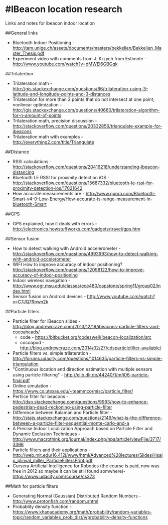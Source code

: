 #IBeacon location research
=========================

Links and notes for ibeacon indoor location

##General links
* Bluetooth Indoor Positioning - http://tam.unige.ch/assets/documents/masters/bekkelien/Bekkelien_Master_Thesis.pdf
* Experiment video with comments from J. Krzych from Estimote - http://www.youtube.com/watch?v=dMWEl6GBGqk

##Trilatertion 

* Trilateration math -  http://gis.stackexchange.com/questions/66/trilateration-using-3-latitude-and-longitude-points-and-3-distances
* Trilateration for more than 3 points that do not intersect at one point, nonlinear optimization - http://gis.stackexchange.com/questions/40660/trilateration-algorithm-for-n-amount-of-points
* Trilateration math, precision discussion - http://stackoverflow.com/questions/20332856/triangulate-example-for-ibeacons
* Trilateration math with examples - http://everything2.com/title/Triangulate

##Distance 
* RSSI calculations - http://stackoverflow.com/questions/20416218/understanding-ibeacon-distancing
* Bluetooth LE RSSI for proximity detection iOS - http://stackoverflow.com/questions/15687332/bluetooth-le-rssi-for-proximity-detection-ios/17021642
* How accurate measurements are - http://www.quora.com/Bluetooth-Smart-v4-0-Low-Energy/How-accurate-is-range-measurement-in-bluetooth-Smart

##GPS
* GPS explained, how it deals with errors - http://electronics.howstuffworks.com/gadgets/travel/gps.htm

##Sensor fusion
* How to detect walking with Android accelerometer - http://stackoverflow.com/questions/4993993/how-to-detect-walking-with-android-accelerometer
* WIFI How to improve accuracy of indoor positioning? http://stackoverflow.com/questions/12098122/how-to-improve-accuracy-of-indoor-positioning
* Indoor wireless navigation - http://www.egr.msu.edu/classes/ece480/capstone/spring11/group02/index.html
* Sensor fusion on Android devices - http://www.youtube.com/watch?v=C7JQ7Rpwn2k

##Particle filters
* Particle filter for iBeacon slides - http://blog.andrewcraze.com/2013/12/19/ibeacons-particle-filters-and-cocoaheads/
  * code -  https://bitbucket.org/codeswell/ibeacon-localization/src
  * cocoapod -http://blog.andrewcraze.com/2014/02/27/cdsparticlefilter-available/
* Particle filters vs. simple trilateration - http://forums.udacity.com/questions/1014635/particle-filters-vs-simple-triangulation
* "Continuous location and direction estimation with multiple sensors using particle ﬁltering" - http://elib.dlr.de/44240/1/mfi06-particle-final.pdf
* Online simulation - https://www.cs.utexas.edu/~teammco/misc/particle_filter/
* Pertilce filter for beacons - http://dsp.stackexchange.com/questions/9993/how-to-enhance-pedestrian-dead-reckoning-using-particle-filter
* Difference between Kalaman and Particle filter - http://stats.stackexchange.com/questions/2149/what-is-the-difference-between-a-particle-filter-sequential-monte-carlo-and-a
* A Precise Indoor Localization Approach based on 
Particle Filter and Dynamic Exclusion Techniques - http://www.macrothink.org/journal/index.php/npa/article/viewFile/3717/3396
* Particle filters and their applications - http://web.mit.edu/16.412j/www/html/Advanced%20lectures/Slides/Hsaio_plinval_miller_ParticleFiltersPrint.pdf
* Cursera Artificial Intelligence for Robotics (the course is paid, now  was free in 2012 so maybe it can be still found somwhere)- https://www.udacity.com/course/cs373 

##Math for particle filters
* Generating Normal (Gaussian) Distributed Random Numbers - http://www.protonfish.com/random.shtml
* Probablity density function - https://www.khanacademy.org/math/probability/random-variables-topic/random_variables_prob_dist/v/probability-density-functions
